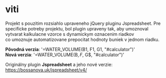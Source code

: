 # viti

Projekt s pouzitim rozsiahlo upraveneho jQuery pluginu Jspreadsheet.
Pre specificke potreby projektu, bol plugin upraveny tak, aby umoznoval vytvarat kalkulacne vzorce s dynamickym oznacenim riadkov<br>
co umoznuje automatizovane prepocitat hodnoty buniek v jednom riadku.

**Pôvodná verzia**: '=WATER_VOLUME(B1, F1, G1, "#calculator")'<br />
**Nová verzia**: '=WATER_VOLUME(B$, F$, G$, "#calculator")'

Originálny plugin **Jspreadsheet** a jeho nové verzie: https://bossanova.uk/jspreadsheet/v4/
